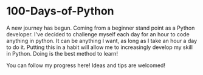 # 100-Days-of-Python

A new journey has begun. Coming from a beginner stand point as a Python developer. I've decided to challenge myself each day for an hour to code anything in python. It can be anything I want, as long as I take an hour a day to do it. Putting this in a habit will allow me to increasingly develop my skill in Python. Doing is the best method to learn!

You can follow my progress here! Ideas and tips are welcomed!

